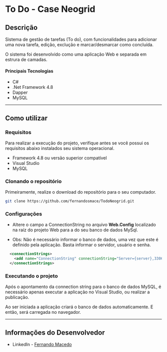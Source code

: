 # To Do - Case Neogrid

## Descrição

Sistema de gestão de tarefas (To do), com funcionalidades para adicionar uma nova tarefa, edição, exclução e marcar/desmarcar como concluída.

O sistema foi desenvolvido como uma aplicação Web e separada em estrura de camadas.

#### Principais Tecnologias

- C#
- .Net Framework 4.8
- Dapper
- MySQL

---

## Como utilizar

### Requisitos

Para realizar a execução do projeto, verifique antes se você possui os requisitos abaixo instalados seu sistema operacional.

- Framework 4.8 ou versão superior compatível
- Visual Studio
- MySQL

### Clonando o repositório

Primeiramente, realize o download do repositório para o seu computador.

```bash
git clone https://github.com/fernandosmace/TodoNeogrid.git
```

### Configurações

- Altere o campo a ConnectionString no arquivo **Web.Config** localizado na raíz do projeto Web para a do seu banco de dados MySql.

- Obs: Não é necessário informar o banco de dados, uma vez que este é definido pela aplicação. Basta informar o servidor, usuário e senha.
```xml
  <connectionStrings>
    <add name="ConnectionString" connectionString="Server={server},3306;User Id={usuario};Password={senha}" />
  </connectionStrings>
```

### Executando o projeto

Após o apontamento da connection string para o banco de dados MySQL, é necessário apenas executar a aplicação no Visual Studio, ou realizar a publicação.

Ao ser iniciada a aplicação criará o banco de dados automaticamente. E então, será carregada no navegador.

---
## Informações do Desenvolvedor

- LinkedIn - [Fernando Macedo](https://www.linkedin.com/in/fsoaresmacedo/)
